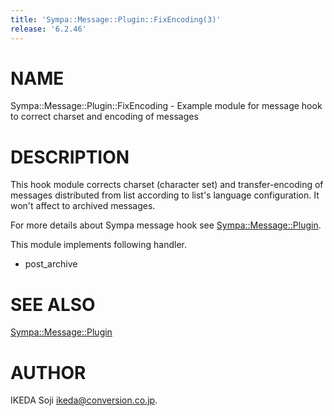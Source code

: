 ```yaml
---
title: 'Sympa::Message::Plugin::FixEncoding(3)'
release: '6.2.46'
---
```


# NAME

Sympa::Message::Plugin::FixEncoding -
Example module for message hook to correct charset and encoding of messages

# DESCRIPTION

This hook module corrects charset (character set) and transfer-encoding
of messages distributed from list according to list's language configuration.
It won't affect to archived messages.

For more details about Sympa message hook see [Sympa::Message::Plugin](./Sympa-Message-Plugin.3.md).

This module implements following handler.

- post\_archive

# SEE ALSO

[Sympa::Message::Plugin](./Sympa-Message-Plugin.3.md)

# AUTHOR

IKEDA Soji <ikeda@conversion.co.jp>.
